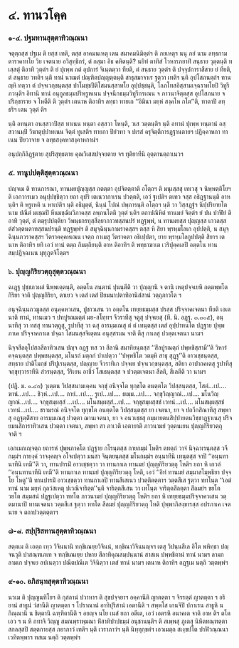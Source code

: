 <h1>๔. ทานวโคฺค</h1>
<h3>๑-๔. ปฐมทานสุตฺตาทิวณฺณนา</h3>
<p> จตุตฺถสฺส  ปฐเม ติ ยสฺส เทติ, ตสฺส อาคมนเหตุ เตน สมาคมนิมิตฺตํฯ ติ ภยเหตุฯ นนุ ภยํ นาม ลทฺธกามตาราคาทโย วิย เจตนาย อวิสุทฺธิกรํ, ตํ กสฺมา อิธ คหิตนฺติ? นยิทํ ตาทิสํ โวหารภยาทิํ สนฺธาย วุตฺตนฺติ ทเสฺสตุํ ติอาทิ วุตฺตํฯ ติ ยํ ปุเพฺพ กตํ อุปการํ จิเนฺตตฺวา  ทียติ, ตํ สนฺธาย วุตฺตํฯ ติ ปจฺจุปการาสีสาย ยํ ทียติ, ตํ สนฺธาย วทติฯ นฺติ ทานํ นาเมตํ ปณฺฑิตปญฺญตฺตนฺติ สาธุสมาจาเร ฐตฺวา เทติฯ นฺติ อุปโสภนตฺถํฯ ทานญฺหิ ทตฺวา ตํ ปจฺจเวกฺขนฺตสฺส ปาโมชฺชปีติโสมนสฺสาทโย อุปฺปชฺชนฺติ, โลภโทสอิสฺสามเจฺฉราทโยปิ วิทูรี ภวนฺติฯ อิทานิ ทานํ อนุกูลธมฺมปริพฺรูหเนน ปจฺจนีกธมฺมวิทูรีกรเณน จ ภาวนาจิตฺตสฺส อุปโสภนาย จ ปริกฺขาราย จ โหตีติ ติ วุตฺตํฯ เตนาห ติอาทิฯ  ลทฺธา ทายเก ‘‘อิมินา มยฺหํ สงฺคโห กโต’’ติ, ทาตาปิ ลทฺธริฯ เตน วุตฺตํ ติฯ</p>


<p>นฺติ อทนฺตา อนสฺสวาปิสฺส ทาเนน ทนฺตา อสฺสวา โหนฺติ, วเส วตฺตนฺติฯ นฺติ อทานํ ปุเพฺพ ทนฺตานํ อสฺสวานมฺปิ วิฆาตุปฺปาทเนน จิตฺตํ ทูเสติฯ  ทายกา ปิยํวทา จ ปเรสํ ครุจิตฺตีการฎฺฐานตายฯ ปฎิคฺคาหกา ทาเนน ปิยวาจาย จ ลทฺธสงฺคหาสงฺคาหกานํฯ</p>


<p> อนุปกฺกิลิฎฺฐตาย สุปริสุทฺธตาย คุณวิเสสปจฺจยตาย จฯ ทุติยาทีนิ อุตฺตานตฺถาเนวฯ</p>

</p>


<h3>๕. ทานูปปตฺติสุตฺตวณฺณนา</h3>
<p> ปญฺจเม  ติ ทานการณา, ทานมยปุญฺญสฺส กตตฺตา อุปจิตตฺตาติ อโตฺถฯ ติ มนุเสฺสสุ เทเวสุ จ นิพฺพตฺติโยฯ ติ เอกวารเมว อนุปฺปชฺชิตฺวา ยถา อุปริ เตเนวากาเรน ปวตฺตติ, เอวํ ฐเปติฯ ตเทว จสฺส อธิฎฺฐานนฺติ อาห นฺติฯ ติ พฺรูเหติ น หาเปติฯ นฺติ อธิมุตฺตํ, นินฺนํ โปณํ ปพฺภารนฺติ อโตฺถฯ นฺติ วา วิสฺสฎฺฐํฯ นิปฺปริยายโต  นาม ปณีตํ มเชฺฌปิ หีนมชฺฌิมวิภาคสฺส ลพฺภนโตติ วุตฺตํ นฺติฯ  ตถาปณิหิตํ ทานมยํ จิตฺตํฯ ยํ ปน ปาฬิยํ ติอาทิ วุตฺตํ, ตํ ตตฺรุปปตฺติยา วิพนฺธกรทุสฺสีลฺยาภาวทสฺสนปรํ ทฎฺฐพฺพํ, น ทานมยสฺส ปุญฺญสฺส เกวลสฺส ตํสํวตฺตนตาทสฺสนปรนฺติ ทฎฺฐพฺพํฯ ติ สมุจฺฉินฺนกามราคสฺสฯ ตสฺส หิ  สิยา พฺรหฺมโลเก อุปปตฺติ, น สมุจฺฉินฺนภวราคสฺสฯ วีตราคคฺคหเณน เจตฺถ กาเมสุ วีตราคตา อธิเปฺปตา, ยาย พฺรหฺมโลกูปปตฺติ สิยาฯ เตนาห ติอาทิฯ ยทิ เอวํ ทานํ ตตฺถ กิมตฺถิยนฺติ อาห ติอาทิฯ ติ พทฺธาฆาเต เวริปุคฺคเลปิ อตฺตโน ทานสมฺปฎิจฺฉเนน มุทุภูตจิโตฺตฯ</p>

</p>


<h3>๖. ปุญฺญกิริยวตฺถุสุตฺตวณฺณนา</h3>
<p> ฉเฎฺฐ ปุชฺชภวผลํ นิพฺพเตฺตนฺติ, อตฺตโน สนฺตานํ ปุนนฺตีติ วา ปุญฺญานิ จ ตานิ เหตุปจฺจเยหิ กตฺตพฺพโต กิริยา จาติ ปุญฺญกิริยา, ตาเยว จ เตสํ เตสํ ปิยมนาปตาทิอานิสํสานํ วตฺถุภาวโต ฯ</p>


<p>อนุจฺฉินฺนภวมูลสฺส อนุคฺคหวเสน, ปูชาวเสน วา อตฺตโน เทยฺยธมฺมสฺส ปรสฺส ปริจฺจาคเจตนา ทียติ เอเตนาติ ทานํ, ทานเมว ฯ ปทปูรณมตฺตํ มย-สโทฺทฯ จีวราทีสุ จตูสุ ปจฺจเยสุ (ที. นิ. อฎฺฐ. ๓.๓๐๕), อนฺนาทีสุ วา  ทสสุ ทานวตฺถูสุ, รูปาทีสุ วา ฉสุ อารมฺมเณสุ ตํ ตํ เทนฺตสฺส เตสํ อุปฺปาทนโต ปฎฺฐาย ปุพฺพภาเค ปริจฺจาคกาเล ปจฺฉา โสมนสฺสจิเตฺตน อนุสฺสรเณ จาติ ตีสุ กาเลสุ ปวตฺตเจตนา  นามฯ</p>


<p>นิจฺจสีลอุโปสถสีลาทิวเสน ปญฺจ อฎฺฐ ทส วา สีลานิ สมาทิยนฺตสฺส ‘‘สีลปูรณตฺถํ ปพฺพชิสฺสามี’’ติ วิหารํ คจฺฉนฺตสฺส ปพฺพชนฺตสฺส, มโนรถํ มตฺถกํ ปาเปตฺวา ‘‘ปพฺพชิโต วตมฺหิ สาธุ สุฎฺฐู’’ติ อาวเชฺชนฺตสฺส, สทฺธาย ปาติโมกฺขํ ปริปูเรนฺตสฺส, ปญฺญาย จีวราทิเก ปจฺจเย ปจฺจเวกฺขนฺตสฺส, สติยา อาปาถคเตสุ รูปาทีสุ จกฺขุทฺวาราทีนิ สํวรนฺตสฺส, วีริเยน อาชีวํ โสเธนฺตสฺส จ ปวตฺตเจตนา สีลติ, สีเลตีติ วา  นามฯ</p>


<p> (ปฎิ. ม. ๑.๔๘) วุเตฺตน วิปสฺสนามเคฺคน จกฺขุํ อนิจฺจโต ทุกฺขโต อนตฺตโต วิปสฺสนฺตสฺส, โสตํ…เป.… ฆานํ…เป.… ชิวฺหํ…เป.… กายํ…เป.… รูเป…เป.… ธเมฺม…เป.… จกฺขุวิญฺญาณํ…เป.… มโนวิญฺญาณํ…เป.… จกฺขุสมฺผสฺสํ  …เป.… มโนสมฺผสฺสํ…เป.… จกฺขุสมฺผสฺสชํ เวทนํ…เป.… มโนสมฺผสฺสชํ เวทนํ…เป.… ชรามรณํ อนิจฺจโต ทุกฺขโต อนตฺตโต วิปสฺสนฺตสฺส ยา เจตนา, ยา จ ปถวีกสิณาทีสุ สพฺพาสุ อฎฺฐตฺติํสาย อารมฺมเณสุ ปวตฺตา ฌานเจตนา, ยา จ อนวเชฺชสุ กมฺมายตนสิปฺปายตนวิชฺชาฎฺฐาเนสุ ปริจยมนสิการาทิวเสน ปวตฺตา เจตนา, สพฺพา สา ภาเวติ เอตายาติ ภาวนามยํ วุตฺตนเยน ปุญฺญกิริยวตฺถุ จาติ ฯ</p>


<p>เอกเมกเญฺจตฺถ ยถารหํ ปุพฺพภาคโต ปฎฺฐาย กโรนฺตสฺส กายกมฺมํ โหติฯ ตทตฺถํ วาจํ นิจฺฉาเรนฺตสฺส วจีกมฺมํฯ กายงฺคํ วาจงฺคญฺจ อโจเปตฺวา มนสา จินฺตยนฺตสฺส มโนกมฺมํฯ อนฺนาทีนิ เทนฺตสฺส จาปิ ‘‘อนฺนทานาทีนิ เทมี’’ติ วา, ทานปารมิํ อาวเชฺชตฺวา วา ทานกาเล ทานมยํ ปุญฺญกิริยวตฺถุ โหติฯ ยถา หิ เกวลํ ‘‘อนฺนทานาทีนิ เทมี’’ติ ทานกาเล ทานมยํ ปุญฺญกิริยวตฺถุ โหติ, เอวํ ‘‘อิทํ ทานมยํ สมฺมาสโมฺพธิยา ปจฺจโย โหตู’’ติ ทานปารมิํ อาวเชฺชตฺวา ทานกาเลปิ ทานสีเสเนว ปวตฺติตตฺตาฯ วตฺตสีเส ฐตฺวา ททโนฺต ‘‘เอตํ ทานํ นาม มยฺหํ  กุลวํสเหตุ ปเวณิจาริตฺต’’นฺติ จาริตฺตสีเสน วา เทโนฺต จาริตฺตสีลตฺตา สีลมยํฯ ขยโต วยโต สมฺมสนํ ปฎฺฐเปตฺวา ททโต ภาวนามยํ ปุญฺญกิริยวตฺถุ โหติฯ ยถา หิ เทยฺยธมฺมปริจฺจาควเสน วตฺตมานาปิ ทานเจตนา วตฺตสีเส ฐตฺวา ททโต สีลมยํ ปุญฺญกิริยวตฺถุ โหติ ปุพฺพาภิสงฺขารสฺส อปรภาเค เจตนาย จ ตถาปวตฺตตฺตาฯ</p>

</p>


<h3>๗-๘. สปฺปุริสทานสุตฺตาทิวณฺณนา</h3>
<p> สตฺตเม ติ เอตฺถ เทฺว วิจินนานิ ทกฺขิเณยฺยวิจินนํ, ทกฺขิณาวิจินนญฺจฯ เตสุ วิปนฺนสีเล อิโต พหิทฺธา ปญฺจนวุติ ปาสณฺฑเภเท จ ทกฺขิเณเยฺย ปหาย สีลาทิคุณสมฺปนฺนานํ สาสเน ปพฺพชิตานํ ทานํ  นามฯ ลามกลามเก ปจฺจเย อปเนตฺวา ปณีตปณีเต วิจินิตฺวา เตสํ ทานํ  นามฯ เตนาห ติอาทิฯ อฎฺฐเม นตฺถิ วตฺตพฺพํฯ</p>

</p>


<h3>๙-๑๐. อภิสนฺทสุตฺตาทิวณฺณนา</h3>
<p> นวเม  ติ ปุญฺญนทิโยฯ ติ กุสลานํ ปวาหาฯ ติ สุขปจฺจยาฯ อคฺคานีติ ญาตตฺตา ฯ จิรรตฺตํ ญาตตฺตา ฯ อริยานํ สาธูนํ วํสานีติ ญาตตฺตา ฯ โปราณานํ อาทิปุริสานํ เอตานีติ ฯ สพฺพโส เกนจิปิ ปกาเรน สาธูหิ น กิณฺณานิ น ขิตฺตานิ ฉฑฺฑิตานีติ ฯ อยญฺจ นโย เนสํ ยถา อตีเต, เอวํ เอตรหิ อนาคเต จาติ อาห ติฯ ตโต เอว ฯ น หิ กทาจิ วิญฺญู สมณพฺราหฺมณา หิํสาทิปาปธมฺมํ อนุชานนฺติฯ ติ สเพฺพสุ  ภูเตสุ นิหิตทณฺฑตฺตา สกลสฺสปิ สตฺตกายสฺส ภยาภาวํ เทติฯ นฺติ เวราภาวํฯ นฺติ นิทฺทุกฺขตํฯ เอวเมตฺถ สเงฺขปโต ปาฬิวณฺณนา เวทิตพฺพาฯ ทสเม นตฺถิ วตฺตพฺพํฯ</p>

</p>

</p>






